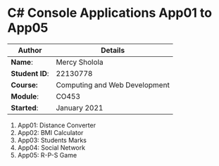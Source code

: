 # C# Console Applications App01 to App05
| Author | Details |
| ---- | ---- |
**Name**: | Mercy Sholola  |
**Student ID**: | 22130778 |
**Course:** | Computing and Web Development |
**Module**: | CO453 |
**Started**: | January 2021 |    

1. App01: Distance Converter
2. App02: BMI Calculator
3. App03: Students Marks
4. App04: Social Network
5. App05: R-P-S Game
